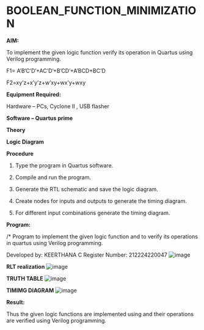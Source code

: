 # BOOLEAN_FUNCTION_MINIMIZATION

**AIM:**

To implement the given logic function verify its operation in Quartus using Verilog programming.

F1= A’B’C’D’+AC’D’+B’CD’+A’BCD+BC’D 

F2=xy’z+x’y’z+w’xy+wx’y+wxy

**Equipment Required:**

Hardware – PCs, Cyclone II , USB flasher

**Software – Quartus prime**

**Theory**

**Logic Diagram**

**Procedure**

1.	Type the program in Quartus software.

2.	Compile and run the program.

3.	Generate the RTL schematic and save the logic diagram.

4.	Create nodes for inputs and outputs to generate the timing diagram.

5.	For different input combinations generate the timing diagram.


**Program:**

/* Program to implement the given logic function and to verify its operations in quartus using Verilog programming. 

Developed by: KEERTHANA C
Register Number: 212224220047
![image](https://github.com/user-attachments/assets/6534a095-881b-40fc-808d-39acbbc2ff86)

**RLT realization**
![image](https://github.com/user-attachments/assets/1b6a5f76-da0e-42f5-a82c-23e756b8298f)


**TRUTH TABLE**
![image](https://github.com/user-attachments/assets/1367f1a4-9b40-4271-b67d-cd4f87360b05)



**TIMIMG DIAGRAM**
![image](https://github.com/user-attachments/assets/ec0ba4d1-6f0f-46a3-877c-7fa87e60da93)




**Result:**

Thus the given logic functions are implemented using and their operations are verified using Verilog programming.

